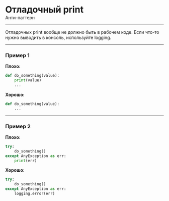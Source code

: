 
<div>
    <h1 style="margin: 0;">Отладочный print</h1>
    <p style="margin: 0;">Анти-паттерн</p>
</div>

***

Отладочных print вообще не должно быть в рабочем коде. Если что-то нужно выводить в консоль, используйте logging.

***

### Пример 1

**Плохо:**
```python
def do_something(value):
    print(value)
    ...
```
**Хорошо:**
```python
def do_something(value):
    ...
```
***

### Пример 2

**Плохо:**
```python
try:
    do_something()
except AnyException as err:
    print(err)
```
**Хорошо:**
```python
try:
    do_something()
except AnyException as err:
    logging.error(err)
```

